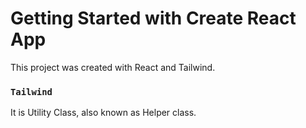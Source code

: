 # Getting Started with Create React App

This project was created with React and Tailwind.

### `Tailwind`
It is Utility Class, also known as Helper class.

